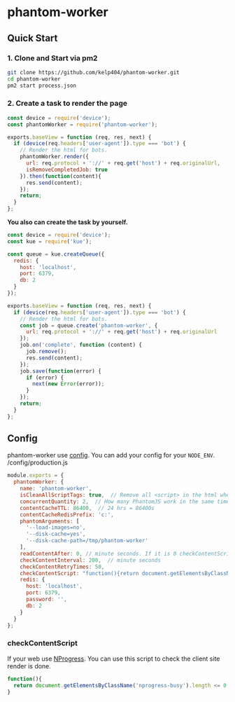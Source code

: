 # phantom-worker


## Quick Start
### 1. Clone and Start via pm2
```bash
git clone https://github.com/kelp404/phantom-worker.git
cd phantom-worker
pm2 start process.json
```

### 2. Create a task to render the page
```js
const device = require('device');
const phantomWorker = require('phantom-worker');

exports.baseView = function (req, res, next) {
  if (device(req.headers['user-agent']).type === 'bot') {
    // Render the html for bots.
    phantomWorker.render({
      url: req.protocol + '://' + req.get('host') + req.originalUrl,
      isRemoveCompletedJob: true
    }).then(function(content){
      res.send(content);
    });
    return;
  }
};
```

**You also can create the task by yourself.**
```js
const device = require('device');
const kue = require('kue');

const queue = kue.createQueue({
  redis: {
    host: 'localhost',
    port: 6379,
    db: 2
  }
});

exports.baseView = function (req, res, next) {
  if (device(req.headers['user-agent']).type === 'bot') {
    // Render the html for bots.
    const job = queue.create('phantom-worker', {
      url: req.protocol + '://' + req.get('host') + req.originalUrl
    });
    job.on('complete', function (content) {
      job.remove();
      res.send(content);
    });
    job.save(function(error) {
      if (error) {
        next(new Error(error));
      }
    });
    return;
  }
};
```


## Config
phantom-worker use [config](https://www.npmjs.com/package/config).
You can add your config for your `NODE_ENV`.
/config/production.js
```js
module.exports = {
  phantomWorker: {
    name: 'phantom-worker',
    isCleanAllScriptTags: true,  // Remove all <script> in the html when it is true.
    concurrentQuantity: 2,  // How many PhantomJS work in the same time?
    contentCacheTTL: 86400,  // 24 hrs = 86400s
    contentCacheRedisPrefix: 'c:',
    phantomArguments: [
      '--load-images=no',
      '--disk-cache=yes',
      '--disk-cache-path=/tmp/phantom-worker'
    ],
    readContentAfter: 0, // minute seconds. If it is 0 checkContentScript will bee executed.
    checkContentInterval: 200,  // minute seconds
    checkContentRetryTimes: 50,
    checkContentScript: "function(){return document.getElementsByClassName('nprogress-busy').length <= 0}",
    redis: {
      host: 'localhost',
      port: 6379,
      password: '',
      db: 2
    }
  }
};
```

### checkContentScript
If your web use [NProgress](https://github.com/rstacruz/nprogress).
You can use this script to check the client site render is done.
```js
function(){
  return document.getElementsByClassName('nprogress-busy').length <= 0;
}
```
